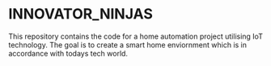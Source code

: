 # INNOVATOR_NINJAS
This repository contains the code for a home automation project utilising IoT technology. The goal is to create  a smart home enviornment which is in accordance with todays tech world.
